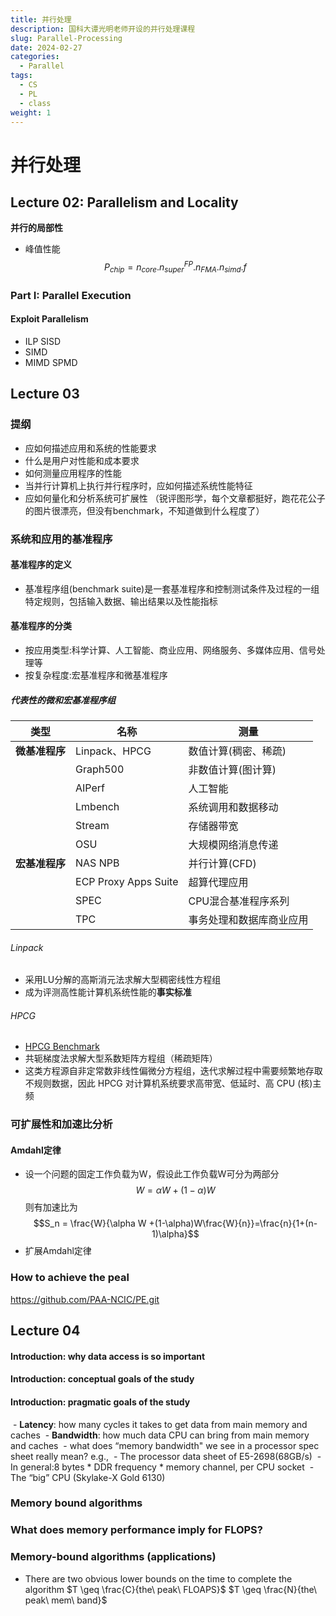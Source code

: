 ```yaml
---
title: 并行处理
description: 国科大谭光明老师开设的并行处理课程
slug: Parallel-Processing
date: 2024-02-27
categories:
  - Parallel
tags:
  - CS
  - PL
  - class
weight: 1
---
```

# 并行处理

## Lecture 02: Parallelism and Locality
**并行的局部性**
- 峰值性能$$P_{chip}=n_{core} . n^{FP}_{super}.n_{FMA}.n_{simd}.f$$
### Part I: Parallel Execution
#### Exploit Parallelism
- ILP SISD
- SIMD
- MIMD SPMD

## Lecture 03

### 提纲
- 应如何描述应用和系统的性能要求
- 什么是用户对性能和成本要求
- 如何测量应用程序的性能
- 当并行计算机上执行并行程序时，应如何描述系统性能特征
- 应如何量化和分析系统可扩展性
（锐评图形学，每个文章都挺好，跑花花公子的图片很漂亮，但没有benchmark，不知道做到什么程度了）
### 系统和应用的基准程序
#### 基准程序的定义
- 基准程序组(benchmark suite)是一套基准程序和控制测试条件及过程的一组特定规则，包括输入数据、输出结果以及性能指标
#### 基准程序的分类
- 按应用类型:科学计算、人工智能、商业应用、网络服务、多媒体应用、信号处理等
- 按复杂程度:宏基准程序和微基准程序
##### 代表性的微和宏基准程序组

| 类型        | 名称                   | 测量           |
| --------- | -------------------- | ------------ |
| **微基准程序** | Linpack、HPCG         | 数值计算(稠密、稀疏)  |
|           | Graph500             | 非数值计算(图计算)   |
|           | AIPerf               | 人工智能         |
|           | Lmbench              | 系统调用和数据移动    |
|           | Stream               | 存储器带宽        |
|           | OSU                  | 大规模网络消息传递    |
| **宏基准程序** | NAS NPB              | 并行计算(CFD)    |
|           | ECP Proxy Apps Suite | 超算代理应用       |
|           | SPEC                 | CPU混合基准程序系列  |
|           | TPC                  | 事务处理和数据库商业应用 |
###### Linpack
- 采用LU分解的高斯消元法求解大型稠密线性方程组
- 成为评测高性能计算机系统性能的**事实标准**
###### HPCG
- [HPCG Benchmark](https://hpcg-benchmark.org/)
- 共轭梯度法求解大型系数矩阵方程组（稀疏矩阵）
- 这类方程源自非定常数非线性偏微分方程组，迭代求解过程中需要频繁地存取不规则数据，因此 HPCG 对计算机系统要求高带宽、低延时、高 CPU (核)主频

### 可扩展性和加速比分析
#### Amdahl定律
- 设一个问题的固定工作负载为W，假设此工作负载W可分为两部分$$W = \alpha W+ (1-\alpha)W$$
  则有加速比为$$S_n = \frac{W}{\alpha W +(1-\alpha)W\frac{W}{n}}=\frac{n}{1+(n-1)\alpha}$$
- 扩展Amdahl定律
### How to achieve the peal
https://github.com/PAA-NCIC/PE.git


## Lecture 04
#### Introduction: why data access is so important
#### Introduction: conceptual goals of the study
#### Introduction: pragmatic goals of the study
 - **Latency**: how many cycles it takes to get data from main memory and caches
 - **Bandwidth**: how much data CPU can bring from main memory and caches
 - what does “memory bandwidth" we see in a processor spec sheet really mean? e.g.,
	 - The processor data sheet of E5-2698(68GB/s)
	 - In general:8 bytes * DDR frequency * memory channel, per CPU socket
	 - The “big” CPU (Skylake-X Gold 6130)
### **Memory bound algorithms**
### What does memory performance imply for FLOPS?
### Memory-bound algorithms (applications)
- There are two obvious lower bounds on the time to complete the algorithm
	$T \geq \frac{C}{the\ peak\ FLOAPS}$
	$T \geq \frac{N}{the\ peak\ mem\ band}$


